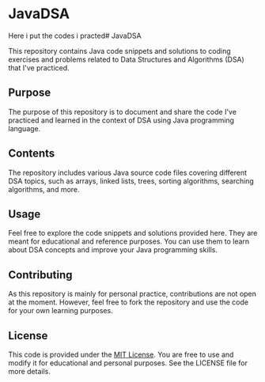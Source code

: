 # JavaDSA

Here i put the codes i practed# JavaDSA

This repository contains Java code snippets and solutions to coding exercises and problems related to Data Structures and Algorithms (DSA) that I've practiced.

## Purpose
The purpose of this repository is to document and share the code I've practiced and learned in the context of DSA using Java programming language.

## Contents
The repository includes various Java source code files covering different DSA topics, such as arrays, linked lists, trees, sorting algorithms, searching algorithms, and more.

## Usage
Feel free to explore the code snippets and solutions provided here. They are meant for educational and reference purposes. You can use them to learn about DSA concepts and improve your Java programming skills.

## Contributing
As this repository is mainly for personal practice, contributions are not open at the moment. However, feel free to fork the repository and use the code for your own learning purposes.

## License
This code is provided under the [MIT License](LICENSE). You are free to use and modify it for educational and personal purposes. See the LICENSE file for more details.
